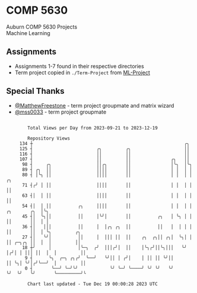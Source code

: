 # COMP 5630
Auburn COMP 5630 Projects  
Machine Learning

## Assignments
- Assignments 1-7 found in their respective directories
- Term project copied in `./Term-Project` from [ML-Project](https://github.com/wumphlett/ML-Project)

## Special Thanks
- [@MatthewFreestone](https://github.com/MatthewFreestone) - term project groupmate and matrix wizard
- [@mss0033](https://github.com/mss0033) - term project groupmate

```

        Total Views per Day from 2023-09-21 to 2023-12-19

        Repository Views
     134 ┼                                                         ╭╮
     125 ┤                        ╭╮         ╭╮                    ││
     116 ┤                        ││         ││                    ││
     107 ┤                        ││         ││               ╭╮   ││
      98 ┤     ╭╮                 ││╭╮       ││               │╰╮  │╰╮
      89 ┤ ╭╮  ││                 ││││       ││               │ │  │ │
      80 ┤ │╰╮ ││                 ││││       ││               │ │  │ │              ╭╮
      71 ┤╭╯ │ ││                 ││││       ││               │ │  │ │              ││
      63 ┤│  │ ││                 ││││       ││               │ │  │ │              ││
      54 ┤│  │ ││          ╭╮     ││││       ││               │ │  │ │ ╭╮       ╭╮  │╰╮
      45 ┤│  ╰╮││          ││     │╰╯│       ││          ╭╮   │ ╰╮ │ │ ││       ││  │ │
      36 ┤│   │││          ││     │  │╭╮ ╭╮  ││          ││   │  │ │ │ ││       ││  │ ╰╮         ╭╮
      27 ┤│   ╰╯│          ││     │  │││ ││  ││    ╭╮  ╭╮││ ╭╮│  ╰╮│ │ ││ ╭─╮╭╮ ││  │  │         ││
      18 ┼╯     │          │╰─╮  ╭╯  │││╭╯│  ││    │╰╮╭╯││╰╮│││   ╰╯ │╭╯│ │ │││ ││  │  │         ││
       9 ┤      ╰╮  ╭─╮ ╭╮╭╯  ╰──╯   ╰╯││ │ ╭╯│    │ ││ ││ ╰╯││      ││ ╰╮│ ╰╯│╭╯╰──╯  │         ││
       0 ┤       ╰──╯ ╰─╯╰╯            ╰╯ ╰─╯ ╰────╯ ╰╯ ╰╯   ╰╯      ╰╯  ╰╯   ╰╯       ╰─────────╯╰

        Chart last updated - Tue Dec 19 00:00:28 2023 UTC
        
```
